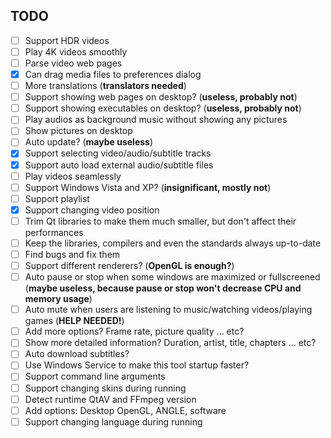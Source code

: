 ﻿## TODO
- [ ] Support HDR videos
- [ ] Play 4K videos smoothly
- [ ] Parse video web pages
- [x] Can drag media files to preferences dialog
- [ ] More translations (**translators needed**)
- [ ] Support showing web pages on desktop? (**useless, probably not**)
- [ ] Support showing executables on desktop? (**useless, probably not**)
- [ ] Play audios as background music without showing any pictures
- [ ] Show pictures on desktop
- [ ] Auto update? (**maybe useless**)
- [x] Support selecting video/audio/subtitle tracks
- [x] Support auto load external audio/subtitle files
- [ ] Play videos seamlessly
- [ ] Support Windows Vista and XP? (**insignificant, mostly not**)
- [ ] Support playlist
- [x] Support changing video position
- [ ] Trim Qt libraries to make them much smaller, but don't affect their performances
- [ ] Keep the libraries, compilers and even the standards always up-to-date
- [ ] Find bugs and fix them
- [ ] Support different renderers? (**OpenGL is enough?**)
- [ ] Auto pause or stop when some windows are maximized or fullscreened (**maybe useless, because pause or stop won't decrease CPU and memory usage**)
- [ ] Auto mute when users are listening to music/watching videos/playing games (**HELP NEEDED!**)
- [ ] Add more options? Frame rate, picture quality ... etc?
- [ ] Show more detailed information? Duration, artist, title, chapters ... etc?
- [ ] Auto download subtitles?
- [ ] Use Windows Service to make this tool startup faster?
- [ ] Support command line arguments
- [ ] Support changing skins during running
- [ ] Detect runtime QtAV and FFmpeg version
- [ ] Add options: Desktop OpenGL, ANGLE, software
- [ ] Support changing language during running
